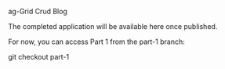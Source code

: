ag-Grid Crud Blog

The completed application will be available here once published.

For now, you can access Part 1 from the part-1 branch:

git checkout part-1

